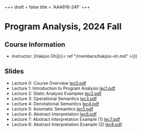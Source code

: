 +++
draft = false
title = 'AAA616-24F'
+++

# Program Analysis, 2024 Fall

## Course Information

- Instructor: [Hakjoo Oh]({{< ref "/members/hakjoo-oh.md" >}})

## Slides

- Lecture 0: Course Overview [lec0.pdf](./slides/lec0.pdf)
- Lecture 1: Introduction to Program Analysis [lec1.pdf](./slides/lec1.pdf)
- Lecture 2: Static Analysis Examples [lec2.pdf](./slides/lec2.pdf)
- Lecture 3: Operational Semantics [lec3.pdf](./slides/lec3.pdf)
- Lecture 4: Denotational Semantics [lec4.pdf](./slides/lec4.pdf)
- Lecture 5: Axiomatic Semantics [lec5.pdf](./slides/lec5.pdf)
- Lecture 6: Abstract Interpretation [lec6.pdf](./slides/lec6.pdf)
- Lecture 7: Abstract Interpretation Example (1) [lec7.pdf](./slides/lec7.pdf)
- Lecture 8: Abstract Interpretation Example (2) [lec8.pdf](./slides/lec8.pdf)

